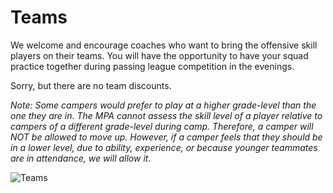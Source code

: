 Teams
=====

We welcome and encourage coaches who want to bring the offensive skill
players on their teams. You will have the opportunity to have your squad
practice together during passing league competition in the evenings.

Sorry, but there are no team discounts.

*Note: Some campers would prefer to play at a higher grade-level than
the one they are in. The MPA cannot assess the skill level of a player
relative to campers of a different grade-level during camp. Therefore, a
camper will NOT be allowed to move up. However, if a camper feels that
they should be in a lower level, due to ability, experience, or because
younger teammates are in attendance, we will allow it.*

![Teams](/images/teams.jpg)
